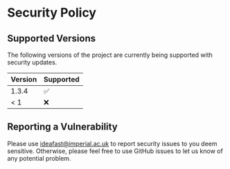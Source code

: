 # Security Policy

## Supported Versions

The following versions of the project are
currently being supported with security updates.

| Version | Supported          |
| ------- | ------------------ |
| 1.3.4   | :white_check_mark: |
| < 1     | :x:                |

## Reporting a Vulnerability

Please use ideafast@imperial.ac.uk to report security issues to you deem sensitive.
Otherwise, please feel free to use GitHub issues to let us know of any potential problem.
